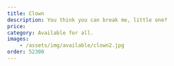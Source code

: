 ```yaml
---
title: Clown
description: You think you can break me, little one?
price: 
category: Available for all.
images: 
    - /assets/img/available/clown2.jpg
order: 52300
---
```

